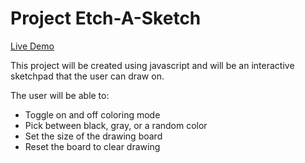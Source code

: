 <h1>Project Etch-A-Sketch</h1>



<a href="https://ashleyd3391.github.io/Project-Etch-A-Sketch/">Live Demo</a>

This project will be created using javascript and will be an interactive sketchpad that the user can draw on.

The user will be able to:

<ul>
    <li>Toggle on and off coloring mode</li>
    <li>Pick between black, gray, or a random color</li>
    <li>Set the size of the drawing board</li>
    <li>Reset the board to clear drawing</li>
</ul>